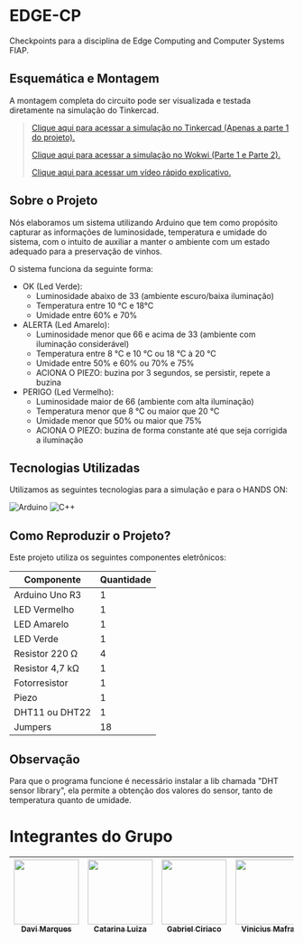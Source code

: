 # EDGE-CP

Checkpoints para a disciplina de Edge Computing and Computer Systems FIAP.

## Esquemática e Montagem

A montagem completa do circuito pode ser visualizada e testada diretamente na simulação do Tinkercad.  
> [Clique aqui para acessar a simulação no Tinkercad (Apenas a parte 1 do projeto).](https://www.tinkercad.com/things/j51QYpTMhE4-cp-1-edge?sharecode=ClycW8TVkj-h1uDvxYE7v8UwEznIFJERs4fF8bX5_ok)
>
> [Clique aqui para acessar a simulação no Wokwi (Parte 1 e Parte 2).](https://wokwi.com/projects/429249402028828673)
> 
> [Clique aqui para acessar um vídeo rápido explicativo.](https://www.youtube.com/watch?v=CTHkOQF_GoQ)

## Sobre o Projeto

Nós elaboramos um sistema utilizando Arduino que tem como propósito capturar as informações de luminosidade, temperatura e umidade do sistema, com o intuito de auxiliar a manter o ambiente com um estado adequado para a preservação de vinhos. 

O sistema funciona da seguinte forma:

- OK (Led Verde):
  - Luminosidade abaixo de 33 (ambiente escuro/baixa iluminação)
  - Temperatura entre 10 °C e 18°C
  - Umidade entre 60% e 70%
- ALERTA (Led Amarelo):
  - Luminosidade menor que 66 e acima de 33 (ambiente com iluminação considerável)
  - Temperatura entre 8 °C e 10 °C ou 18 °C à 20 °C
  - Umidade entre 50% e 60% ou 70% e 75%
  - ACIONA O PIEZO: buzina por 3 segundos, se persistir, repete a buzina
- PERIGO (Led Vermelho):
  - Luminosidade maior de 66 (ambiente com alta iluminação)
  - Temperatura menor que 8 °C ou maior que 20 °C
  - Umidade menor que 50% ou maior que 75%
  - ACIONA O PIEZO: buzina de forma constante até que seja corrigida a iluminação

## Tecnologias Utilizadas

Utilizamos as seguintes tecnologias para a simulação e para o HANDS ON:

![Arduino](https://img.shields.io/badge/-Arduino-00979D?style=for-the-badge&logo=Arduino&logoColor=white)
![C++](https://img.shields.io/badge/c++-%2300599C.svg?style=for-the-badge&logo=c%2B%2B&logoColor=white)

## Como Reproduzir o Projeto?

Este projeto utiliza os seguintes componentes eletrônicos:

| Componente  | Quantidade |
| ------------- | ------------- |
| Arduino Uno R3  | 1  |
| LED Vermelho  | 1  |
| LED Amarelo  | 1  |
| LED Verde  | 1  |
| Resistor 220 Ω  | 4 |
| Resistor 4,7 kΩ  | 1 |
| Fotorresistor  | 1  |
| Piezo  | 1  |
| DHT11 ou DHT22  | 1  |
| Jumpers  | 18  |

## Observação
Para que o programa funcione é necessário instalar a lib chamada "DHT sensor library", ela permite a obtenção dos valores do sensor, tanto de temperatura quanto de umidade.

# Integrantes do Grupo  

| [<img loading="lazy" src="https://github.com/DaviMunhoz1005.png" width=115><br><sub>Davi Marques</sub>](https://github.com/DaviMunhoz1005) |  [<img loading="lazy" src="https://github.com/catvergueiro.png" width=115><br><sub>Catarina Luiza</sub>](https://github.com/catvergueiro) |  [<img loading="lazy" src="https://github.com/Gabsgc01.png" width=115><br><sub>Gabriel Ciriaco</sub>](https://github.com/Gabsgc01) | [<img loading="lazy" src="https://github.com/Mafraaa.png" width=115><br><sub>Vinicius Mafra</sub>](https://github.com/Mafraaa) | [<img loading="lazy" src="https://github.com/MariFranca.png" width=115><br><sub>Mariana Franca</sub>](https://github.com/MariFranca) | 
| :---: | :---: | :---: | :---: | :---: |
